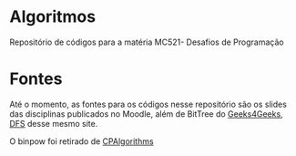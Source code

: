 # Algoritmos
Repositório de códigos para a matéria MC521- Desafios de Programação

# Fontes
Até o momento, as fontes para os códigos nesse repositório são os slides das disciplinas publicados no Moodle, além de BitTree do [Geeks4Geeks](https://www.geeksforgeeks.org/binary-indexed-tree-or-fenwick-tree-2/), [DFS](https://www.geeksforgeeks.org/depth-first-search-or-dfs-for-a-graph/) desse mesmo site. 

O binpow foi retirado de [CPAlgorithms](https://cp-algorithms.com/algebra/binary-exp.html)